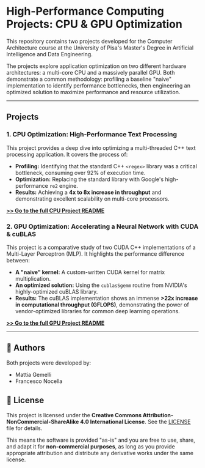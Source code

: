 # High-Performance Computing Projects: CPU & GPU Optimization

This repository contains two projects developed for the Computer Architecture course at the University of Pisa's Master's Degree in Artificial Intelligence and Data Engineering.

The projects explore application optimization on two different hardware architectures: a multi-core CPU and a massively parallel GPU. Both demonstrate a common methodology: profiling a baseline "naive" implementation to identify performance bottlenecks, then engineering an optimized solution to maximize performance and resource utilization.

---

## Projects

### 1. CPU Optimization: High-Performance Text Processing

This project provides a deep dive into optimizing a multi-threaded C++ text processing application. It covers the process of:
* **Profiling:** Identifying that the standard C++ `<regex>` library was a critical bottleneck, consuming over 92% of execution time. 
* **Optimization:** Replacing the standard library with Google's high-performance `re2` engine. 
* **Results:** Achieving a **4x to 8x increase in throughput** and demonstrating excellent scalability on multi-core processors. 

**[>> Go to the full CPU Project README](CA-project-CPU/readme.md)**

### 2. GPU Optimization: Accelerating a Neural Network with CUDA & cuBLAS

This project is a comparative study of two CUDA C++ implementations of a Multi-Layer Perceptron (MLP). It highlights the performance difference between:
* **A "naive" kernel:** A custom-written CUDA kernel for matrix multiplication.
* **An optimized solution:** Using the `cublasSgemm` routine from NVIDIA's highly-optimized cuBLAS library.
* **Results:** The cuBLAS implementation shows an immense **>22x increase in computational throughput (GFLOPS)**, demonstrating the power of vendor-optimized libraries for common deep learning operations.

**[>> Go to the full GPU Project README](CA-project-GPU/README.md)**

---

## 👥 Authors

Both projects were developed by:

* Mattia Gemelli
* Francesco Nocella

## 📜 License

This project is licensed under the **Creative Commons Attribution-NonCommercial-ShareAlike 4.0 International License**. See the [LICENSE](http://creativecommons.org/licenses/by-nc-sa/4.0/) file for details.

This means the software is provided "as-is" and you are free to use, share, and adapt it for **non-commercial purposes**, as long as you provide appropriate attribution and distribute any derivative works under the same license.
